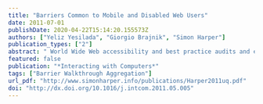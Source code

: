 ```yaml
---
title: "Barriers Common to Mobile and Disabled Web Users"
date: 2011-07-01
publishDate: 2020-04-22T15:14:20.155573Z
authors: ["Yeliz Yesilada", "Giorgio Brajnik", "Simon Harper"]
publication_types: ["2"]
abstract: " World Wide Web accessibility and best practice audits and evaluations are becoming increasingly complicated, time consuming, and costly because of the increasing number of conformance criteria which need to be tested. In the case of web access by disabled users and mobile users, a number of commonalities have been identified in usage, which have been termed situationally-induced impairments; in effect the barriers experienced by mobile web users have been likened to those of visually disabled and motor impaired users. In this case, we became interested in understanding if it was possible to evaluate the problems of mobile web users in terms of the aggregation of barriers-to-access experienced by disabled users; and in this way attempt to reduce the need for the evaluation of the additional conformance criteria associated with mobile web best practice guidelines. We used the Barrier Walkthrough (BW) method as our analytical framework. Capable of being used to evaluate accessibility in both the disabled and mobile contexts, the BW method would also enable testing and aggregation of barriers across our target user groups. We tested 61 barriers across four user groups each over four pages with 19 experts and 57 non-experts focusing on the validity and reliability of our results. We found that 58% of the barrier types that were correctly found were identified as common between mobile and disabled users. Further, if our aggregated barriers alone were used to test for mobile conformance only four barrier types would be missed. Our results also showed that mobile users and low vision users have the most common barrier types, while low vision and motor impaired users experiencing similar rates of severity in the barriers they experienced. We conclude that the aggregated evaluation results for blind, low vision and motor impaired users can be used to approximate the evaluation results for mobile web users."
featured: false
publication: "*Interacting with Computers*"
tags: ["Barrier Walkthrough Aggregation"]
url_pdf: "http://www.simonharper.info/publications/Harper2011uq.pdf"
doi: "http://dx.doi.org/10.1016/j.intcom.2011.05.005"
---
```



